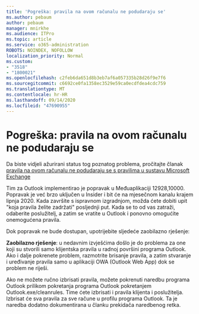 ```yaml
---
title: 'Pogreška: pravila na ovom računalu ne podudaraju se'
ms.author: pebaum
author: pebaum
manager: mnirkhe
ms.audience: ITPro
ms.topic: article
ms.service: o365-administration
ROBOTS: NOINDEX, NOFOLLOW
localization_priority: Normal
ms.custom:
- "3518"
- "1800021"
ms.openlocfilehash: c2feb6da651d8b3eb7af6a057335b28d26f9e7f6
ms.sourcegitcommit: c6692ce0fa1358ec3529e59ca0ecdfdea4cdc759
ms.translationtype: MT
ms.contentlocale: hr-HR
ms.lasthandoff: 09/14/2020
ms.locfileid: "47690955"
---
```

# <a name="error-the-rules-on-this-computer-do-not-match"></a>Pogreška: pravila na ovom računalu ne podudaraju se

Da biste vidjeli ažurirani status tog poznatog problema, pročitajte članak [pravila na ovom računalu ne podudaraju se s pravilima u sustavu Microsoft Exchange](https://support.office.com/article/d032e037-b224-429e-b325-633afde9b5f0)

Tim za Outlook implementirao je popravak u Međuaplikaciji 12928,10000. Popravak je već brzo uključen u Insider i bit će na mjesečnom kanalu krajem lipnja 2020. Kada završite s ispravnom izgradnjom, možda ćete dobiti upit "koja pravila želite zadržati" posljednji put. Kada se to od vas zatraži, odaberite poslužitelj, a zatim se vratite u Outlook i ponovno omogućite onemogućena pravila.

Dok popravak ne bude dostupan, upotrijebite sljedeće zaobilazno rješenje:

**Zaobilazno rješenje**: u nedavnim izvješćima došlo je do problema za one koji su stvorili samo klijentska pravila u radnoj površini programa Outlook. Ako i dalje pokrenete problem, razmotrite brisanje pravila, a zatim stvaranje i uređivanje pravila samo u aplikaciji OWA (Outlook Web App) dok se problem ne riješi.

Ako ne možete ručno izbrisati pravila, možete pokrenuti naredbu programa Outlook prilikom pokretanja programa Outlook pokretanjem Outlook.exe/cleanrules. Time ćete izbrisati i pravila klijenta i poslužitelja. Izbrisat će sva pravila za sve račune u profilu programa Outlook. Ta je naredba dodatno dokumentirana u članku prekidača naredbenog retka.

